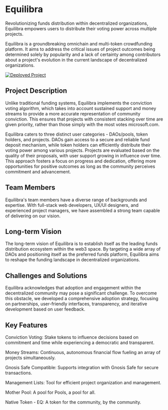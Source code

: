 # Equilibra

<!-- ![Equilibra Logo](./assets/equilibra-logo-png) -->

Revolutionizing funds distribution within decentralized organizations, Equilibra empowers users to distribute their voting power across multiple projects.

Equilibra is a groundbreaking omnichain and multi-token crowdfunding platform. It aims to address the critical issues of project outcomes being determined solely by popularity and a lack of certainty among contributors about a project's evolution in the current landscape of decentralized organizations.

[![Deployed Project](https://img.shields.io/badge/Visit%20the%20Project-Equilibra-blue)](https://equilibra-front.vercel.app/)

## Project Description

Unlike traditional funding systems, Equilibra implements the conviction voting algorithm, which takes into account sustained support and money streams to provide a more accurate representation of community conviction. This ensures that projects with consistent stacking over time are given priority, rather than those simply with the most votes microsoft.com.

Equilibra caters to three distinct user categories - DAOs/pools, token holders, and projects. DAOs gain access to a secure and reliable fund deposit mechanism, while token holders can efficiently distribute their voting power among various projects. Projects are evaluated based on the quality of their proposals, with user support growing in influence over time. This approach fosters a focus on progress and dedication, offering more opportunities for positive outcomes as long as the community perceives commitment and advancement.

## Team Members

Equilibra's team members have a diverse range of backgrounds and expertise. With full-stack web developers, UX/UI designers, and experienced project managers, we have assembled a strong team capable of delivering on our vision.

## Long-term Vision

The long-term vision of Equilibra is to establish itself as the leading funds distribution ecosystem within the web3 space. By targeting a wide array of DAOs and positioning itself as the preferred funds platform, Equilibra aims to reshape the funding landscape in decentralized organizations.

## Challenges and Solutions

Equilibra acknowledges that adoption and engagement within the decentralized community may pose a significant challenge. To overcome this obstacle, we developed a comprehensive adoption strategy, focusing on partnerships, user-friendly interfaces, transparency, and iterative development based on user feedback.

## Key Features

Conviction Voting: Stake tokens to influence decisions based on commitment and time while experiencing a democratic and transparent.

Money Streams: Continuous, autonomous financial flow fueling an array of projects simultaneously.

Gnosis Safe Compatible: Supports integration with Gnosis Safe for secure transactions.

Management Lists: Tool for efficient project organization and management.

Mother Pool: A pool for Pools, a pool for all.

Native Token - EQ: A token for the community, by the community.
